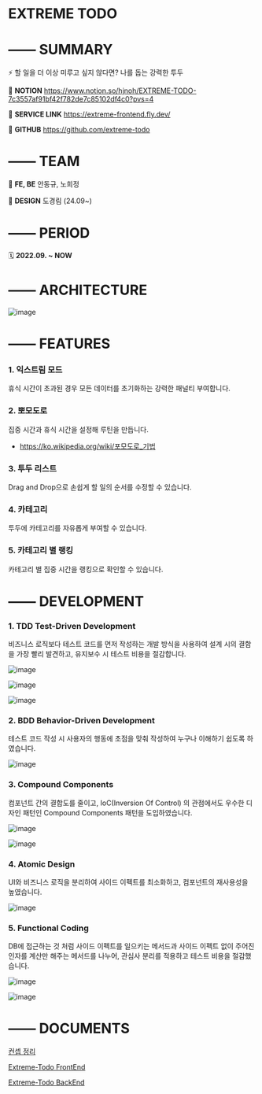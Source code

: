 # EXTREME TODO

# —— **SUMMARY**

<aside>
⚡ 할 일을 더 이상 미루고 싶지 않다면? 나를 돕는 강력한 투두

</aside>

📖 **NOTION** https://www.notion.so/hjnoh/EXTREME-TODO-7c3557af91bf42f782de7c85102df4c0?pvs=4

🍺 **SERVICE LINK** https://extreme-frontend.fly.dev/

🐙 **GITHUB** https://github.com/extreme-todo

# —— TEAM

🧩 **FE, BE** 안동규, 노희정

🦜 **DESIGN** 도경림 (24.09~)

# —— PERIOD

🗓️ **2022.09. ~ NOW**

# —— ARCHITECTURE

![image](https://github.com/user-attachments/assets/0bcfa436-dcf3-47be-8401-a78690cf116f)


# —— FEATURES

### **1. 익스트림 모드**

휴식 시간이 초과된 경우 모든 데이터를 초기화하는 강력한 패널티 부여합니다.

### **2. 뽀모도로**

집중 시간과 휴식 시간을 설정해 루틴을 만듭니다.

- https://ko.wikipedia.org/wiki/포모도로_기법

### **3. 투두 리스트**

Drag and Drop으로 손쉽게 할 일의 순서를 수정할 수 있습니다.

### **4. 카테고리**

투두에 카테고리를 자유롭게 부여할 수 있습니다.

### **5. 카테고리 별 랭킹**

카테고리 별 집중 시간을 랭킹으로 확인할 수 있습니다.

# —— DEVELOPMENT

### 1. TDD Test-Driven Development

비즈니스 로직보다 테스트 코드를 먼저 작성하는 개발 방식을 사용하여 설계 시의 결함을 가장 빨리 발견하고, 유지보수 시 테스트 비용을 절감합니다.

![image](https://github.com/user-attachments/assets/097d8ab1-1f34-4e5b-bc5b-c6631c3eae2e)

![image](https://github.com/user-attachments/assets/30eb78a6-ea76-4e8f-a6cd-d66b75d35d78)

![image](https://github.com/user-attachments/assets/6bc9dc03-a61c-4feb-9609-48e0f5fba8f9)

### 2. BDD Behavior-Driven Development

테스트 코드 작성 시 사용자의 행동에 초점을 맞춰 작성하여 누구나 이해하기 쉽도록 하였습니다.

![image](https://github.com/user-attachments/assets/c5304b5f-5cec-4ff6-9c72-9b66eeccb40b)

### 3. Compound Components

컴포넌트 간의 결합도를 줄이고, IoC(Inversion Of Control) 의 관점에서도 우수한 디자인 패턴인 Compound Components 패턴을 도입하였습니다.

![image](https://github.com/user-attachments/assets/3f34d8e0-8220-4643-a2d4-e911a32cce33)

![image](https://github.com/user-attachments/assets/d727c08c-020d-4f14-baaf-5d54c835ace9)

### 4. Atomic Design

UI와 비즈니스 로직을 분리하여 사이드 이펙트를 최소화하고, 컴포넌트의 재사용성을 높였습니다.

![image](https://github.com/user-attachments/assets/36d0ff22-df62-41a2-985b-49c8334c5098)

### 5. Functional Coding

DB에 접근하는 것 처럼 사이드 이펙트를 일으키는 메서드과 사이드 이펙트 없이 주어진 인자를 계산만 해주는 메서드를 나누어, 관심사 분리를 적용하고 테스트 비용을 절감했습니다.

![image](https://github.com/user-attachments/assets/5025a1c7-25ac-4f3d-b27a-fbf01da0d5e7)

![image](https://github.com/user-attachments/assets/0602871b-6689-4052-81c6-0bda57de479b)

# —— DOCUMENTS

[컨셉 정리](https://www.notion.so/4b935f7ada1e42919114cefaeed4c632?pvs=21) 

[Extreme-Todo FrontEnd](https://www.notion.so/Extreme-Todo-FrontEnd-afb851d4da1f4028bc15e3576fbc4981?pvs=21) 

[Extreme-Todo BackEnd](https://www.notion.so/Extreme-Todo-BackEnd-bcb153b90d53440ebc31c399c6748016?pvs=21)
